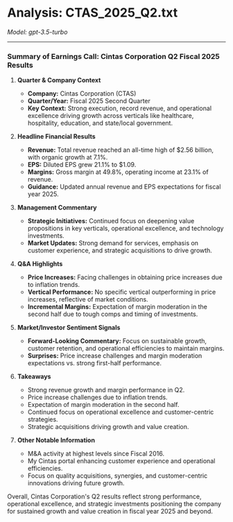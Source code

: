 # Analysis: CTAS_2025_Q2.txt

*Model: gpt-3.5-turbo*

---

### Summary of Earnings Call: Cintas Corporation Q2 Fiscal 2025 Results

1. **Quarter & Company Context**
   - **Company:** Cintas Corporation (CTAS)
   - **Quarter/Year:** Fiscal 2025 Second Quarter
   - **Key Context:** Strong execution, record revenue, and operational excellence driving growth across verticals like healthcare, hospitality, education, and state/local government.

2. **Headline Financial Results**
   - **Revenue:** Total revenue reached an all-time high of $2.56 billion, with organic growth at 7.1%.
   - **EPS:** Diluted EPS grew 21.1% to $1.09.
   - **Margins:** Gross margin at 49.8%, operating income at 23.1% of revenue.
   - **Guidance:** Updated annual revenue and EPS expectations for fiscal year 2025.

3. **Management Commentary**
   - **Strategic Initiatives:** Continued focus on deepening value propositions in key verticals, operational excellence, and technology investments.
   - **Market Updates:** Strong demand for services, emphasis on customer experience, and strategic acquisitions to drive growth.

4. **Q&A Highlights**
   - **Price Increases:** Facing challenges in obtaining price increases due to inflation trends.
   - **Vertical Performance:** No specific vertical outperforming in price increases, reflective of market conditions.
   - **Incremental Margins:** Expectation of margin moderation in the second half due to tough comps and timing of investments.

5. **Market/Investor Sentiment Signals**
   - **Forward-Looking Commentary:** Focus on sustainable growth, customer retention, and operational efficiencies to maintain margins.
   - **Surprises:** Price increase challenges and margin moderation expectations vs. strong first-half performance.

6. **Takeaways**
   - Strong revenue growth and margin performance in Q2.
   - Price increase challenges due to inflation trends.
   - Expectation of margin moderation in the second half.
   - Continued focus on operational excellence and customer-centric strategies.
   - Strategic acquisitions driving growth and value creation.

7. **Other Notable Information**
   - M&A activity at highest levels since Fiscal 2016.
   - My Cintas portal enhancing customer experience and operational efficiencies.
   - Focus on quality acquisitions, synergies, and customer-centric innovations driving future growth.

Overall, Cintas Corporation's Q2 results reflect strong performance, operational excellence, and strategic investments positioning the company for sustained growth and value creation in fiscal year 2025 and beyond.